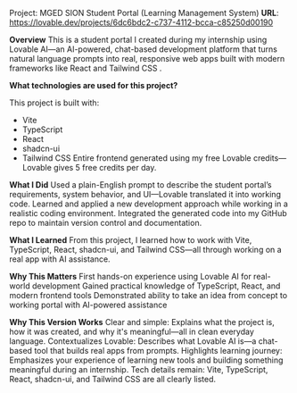 
Project: MGED SION Student Portal (Learning Management System)
**URL**: https://lovable.dev/projects/6dc6bdc2-c737-4112-bcca-c85250d00190

**Overview**
This is a student portal I created during my internship using Lovable AI—an AI-powered, chat-based development platform that turns natural language prompts into real, responsive web apps built with modern frameworks like React and Tailwind CSS .

**What technologies are used for this project?**

This project is built with:
- Vite
- TypeScript
- React
- shadcn-ui
- Tailwind CSS
Entire frontend generated using my free Lovable credits—Lovable gives 5 free credits per day.

**What I Did**
Used a plain-English prompt to describe the student portal’s requirements, system behavior, and UI—Lovable translated it into working code.
Learned and applied a new development approach while working in a realistic coding environment.
Integrated the generated code into my GitHub repo to maintain version control and documentation.

**What I Learned**
From this project, I learned how to work with Vite, TypeScript, React, shadcn-ui, and Tailwind CSS—all through working on a real app with AI assistance.

**Why This Matters**
First hands-on experience using Lovable AI for real-world development
Gained practical knowledge of TypeScript, React, and modern frontend tools
Demonstrated ability to take an idea from concept to working portal with AI-powered assistance

**Why This Version Works**
Clear and simple: Explains what the project is, how it was created, and why it's meaningful—all in clean everyday language.
Contextualizes Lovable: Describes what Lovable AI is—a chat-based tool that builds real apps from prompts.
Highlights learning journey: Emphasizes your experience of learning new tools and building something meaningful during an internship.
Tech details remain: Vite, TypeScript, React, shadcn-ui, and Tailwind CSS are all clearly listed.
